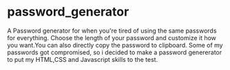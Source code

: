 # password_generator
A Password generator for when you're tired of using the same passwords for everything. 
Choose the length of your password and customize it how you want.You can also directly copy the password to clipboard.
Some of my passwords got compromised, so i decided to make a password genererator to put my HTML,CSS and Javascript skills to the test.
